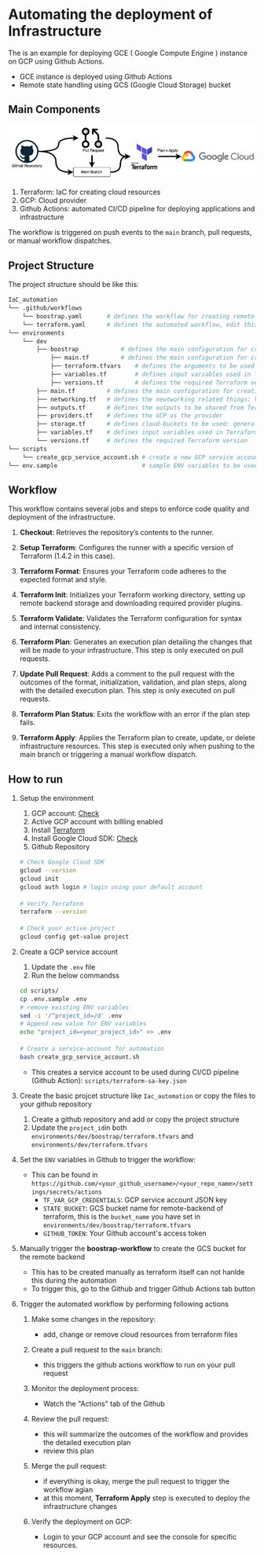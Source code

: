 # Automating the deployment of Infrastructure

The is an example for deploying GCE ( Google Compute Engine ) instance on GCP using Github Actions.

- GCE instance is deployed using Github Actions
- Remote state handling using GCS (Google Cloud Storage) bucket

## Main Components

![alt text](assets/IaC_automation.png)

1. Terraform: IaC for creating cloud resources
2. GCP: Cloud provider
3. Github Actions: automated CI/CD pipeline for deploying applications and infrastructure

The workflow is triggered on push events to the `main` branch, pull requests, or manual workflow dispatches.

## Project Structure

The project structure should be like this:

```bash
IaC_automation
└── .github/workflows
    └── boostrap.yaml       # defines the workflow for creating remote backend bucket ( this is triggered manually )
    └── terraform.yaml      # defines the automated workflow, edit this file for your own use-case
└── environments
    └── dev
        ├── boostrap            # defines the main configuration for creating GCE instance
            ├── main.tf         # defines the main configuration for creating remote backend bucket
            ├── terraform.tfvars    # defines the arguments to be used for the variables
            ├── variables.tf        # defines input variables used in Terraform configuration 
            ├── versions.tf         # defines the required Terraform version
        ├── main.tf         # defines the main configuration for creating GCE instance
        ├── networking.tf   # defines the newtworking related things: VPC, Subnets, Firewalls, etc
        ├── outputs.tf      # defines the outputs to be shared from Terraform remote state
        ├── providers.tf    # defines the GCP as the provider
        ├── storage.tf      # defines cloud-buckets to be used: general cloud buckets
        ├── variables.tf    # defines input variables used in Terraform configuration
        └── versions.tf     # defines the required Terraform version
└── scripts
    └── create_gcp_service_account.sh # create a new GCP service account locally to be used by Terraform with Github-Actions
└── env.sample                        # sample ENV variables to be used
```

## Workflow

This workflow contains several jobs and steps to enforce code quality and deployment of the infrastructure.

1. **Checkout**: Retrieves the repository’s contents to the runner.

2. **Setup Terraform**: Configures the runner with a specific version of Terraform (1.4.2 in this case).

3. **Terraform Format**: Ensures your Terraform code adheres to the expected format and style.

4. **Terraform Init**: Initializes your Terraform working directory, setting up remote backend storage and downloading required provider plugins.

5. **Terraform Validate**: Validates the Terraform configuration for syntax and internal consistency.

6. **Terraform Plan**: Generates an execution plan detailing the changes that will be made to your infrastructure. This step is only executed on pull requests.

7. **Update Pull Request**: Adds a comment to the pull request with the outcomes of the format, initialization, validation, and plan steps, along with the detailed execution plan. This step is only executed on pull requests.

8. **Terraform Plan Status**: Exits the workflow with an error if the plan step fails.

9. **Terraform Apply**: Applies the Terraform plan to create, update, or delete infrastructure resources. This step is executed only when pushing to the main branch or triggering a manual workflow dispatch.

## How to run

1. Setup the environment

    1. GCP account: [Check](https://cloud.google.com/?hl=en)
    2. Active GCP account with billling enabled
    3. Install [Terraform](https://developer.hashicorp.com/terraform)
    4. Install Google Cloud SDK: [Check](https://cloud.google.com/sdk?hl=en)
    5. Github Repository

    ```bash
    # Check Google Cloud SDK
    gcloud --version
    gcloud init 
    gcloud auth login # login using your default account

    # Verify Terraform
    terraform --version

    # Check your active project
    gcloud config get-value project
    ```

2. Create a GCP service account

    1. Update the `.env` file
    2. Run the below commandss

    ```bash
    cd scripts/
    cp .env.sample .env
    # remove existing ENV variables
    sed -i '/^project_id=/d' .env
    # Append new value for ENV variables
    echo "project_id=<your_project_id>" >> .env

    # Create a service-account for automation
    bash create_gcp_service_account.sh
    ```

    - This creates a service account to be used during CI/CD pipeline (Github Action): `scripts/terraform-sa-key.json`

3. Create the basic projcet structure like `Iac_automation` or copy the files to your github repository

    1. Create a github repository and add or copy the project structure
    2. Update the `project_id`in both `environments/dev/boostrap/terraform.tfvars` and `environments/dev/terraform.tfvars`

4. Set the `ENV` variables in Github to trigger the workflow:
    - This can be found in `https://github.com/<your_github_username>/<your_repo_name>/settings/secrets/actions`
        - `TF_VAR_GCP_CREDENTIALS`: GCP service account JSON key
        - `STATE_BUCKET`: GCS bucket name for remote-backend of terraform, this is the `bucket_name` you have set in `environments/dev/boostrap/terraform.tfvars` 
        - `GITHUB_TOKEN`: Your Github account's access token

5. Manually trigger the **boostrap-workflow** to create the GCS bucket for the remote backend
    - This has to be created manually as terraform itself can not hanlde this during the automation
    - To trigger this, go to the Github and trigger Github Actions tab button

6. Trigger the automated workflow by performing following actions

    1. Make some changes in the repository: 
        - add, change or remove cloud resources from terraform files

    2. Create a pull request to the `main` branch:
        - this triggers the github actions workflow to run on your pull request

    3. Monitor the deployment process:
        - Watch the "Actions" tab of the Github

    4. Review the pull request:
        - this will summarize the outcomes of the workflow and provides the detailed execution plan
        - review this plan

    5. Merge the pull request:
        - if everything is okay, merge the pull request to trigger the workflow agian
        - at this moment, **Terraform Apply** step is executed to deploy the infrastructure changes

    6. Verify the deployment on GCP:
        - Login to your GCP account and see the console for specific resources.